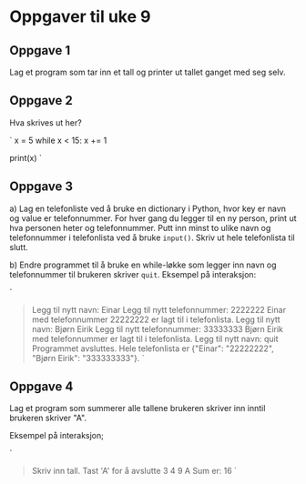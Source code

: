 # Oppgaver til uke 9

## Oppgave 1

Lag et program som tar inn et tall og printer ut tallet ganget med seg selv.

## Oppgave 2
Hva skrives ut her?

`
x = 5
while x < 15:
  x += 1
 
print(x)
`


## Oppgave 3

a) Lag en telefonliste ved å bruke en dictionary i Python, hvor key er navn og value er telefonnummer. For hver gang du legger til en ny person, print ut hva personen heter og telefonnummer. Putt inn minst to ulike navn og telefonnummer i telefonlista ved å bruke `input()`. Skriv ut hele telefonlista til slutt.

b) Endre programmet til å bruke en while-løkke som legger inn navn og telefonnummer til brukeren skriver `quit`. Eksempel på interaksjon:

`
> Legg til nytt navn: Einar
> Legg til nytt telefonnummer: 2222222
> Einar med telefonnummer 22222222 er lagt til i telefonlista.
> Legg til nytt navn: Bjørn Eirik
> Legg til nytt telefonnummer: 33333333
> Bjørn Eirik med telefonnummer er lagt til i telefonlista.
> Legg til nytt navn: quit
> Programmet avsluttes. Hele telefonlista er {"Einar": "22222222", "Bjørn Eirik": "333333333"}.
`

## Oppgave 4
Lag et program som summerer alle tallene brukeren skriver inn inntil brukeren skriver "A".

Eksempel på interaksjon;

`
> Skriv inn tall. Tast 'A' for å avslutte
> 3
> 4
> 9
> A
> Sum er: 16
`


